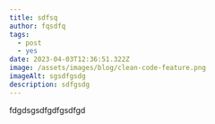 ```yaml
---
title: sdfsq
author: fqsdfq
tags:
  - post
  - yes
date: 2023-04-03T12:36:51.322Z
image: /assets/images/blog/clean-code-feature.png
imageAlt: sgsdfgsdg
description: sdfgsdg
---
```

f﻿dgdsgsdfgdfgsdfgd